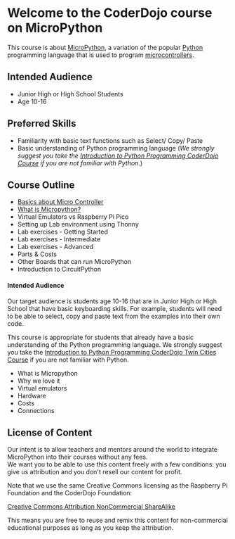 # Welcome to the CoderDojo course on MicroPython

This course is about [MicroPython](https://en.wikipedia.org/wiki/MicroPython), a variation of the popular [Python](https://en.wikipedia.org/wiki/Python_(programming_language)) programming language that is used to program [microcontrollers](https://en.wikipedia.org/wiki/Microcontroller).  

## Intended Audience
* Junior High or High School Students
* Age 10-16

## Preferred Skills
* Familiarity with basic text functions such as Select/ Copy/ Paste
* Basic understanding of Python programming language (_We strongly suggest you take the [Introduction to Python Programming CoderDojo Course](https://www.coderdojotc.org/python/trinket/00-introduction/) if you are not familiar with Python._)

## Course Outline
* [Basics about Micro Controller](introduction/01a-microcontrollers.md)
* [What is Micropython?](docs/introduction/01b-libraries.md)
* Virtual Emulators vs Raspberry Pi Pico
* Setting up Lab environment using Thonny
* Lab exercises - Getting Started 
* Lab exercises - Intermediate
* Lab exercises - Advanced
* Parts & Costs
* Other Boards that can run MicroPython
* Introduction to CircuitPython

#### Intended Audience
Our target audience is students age 10-16 that are in Junior High or High School that have basic keyboarding skills.  For example, students will need to be able to select, copy and paste text from the examples into their own code.

This course is appropriate for students that already have a basic understanding of the Python programming language.  We strongly suggest you take the [Introduction to Python Programming CoderDojo Twin Cities Course](https://www.coderdojotc.org/python/trinket/00-introduction/) if you are not familiar with Python.

* What is Micropython
* Why we love it
* Virtual emulators
* Hardware
* Costs
* Connections


## License of Content
Our intent is to allow teachers and mentors around the world to integrate MicroPython into their courses without any fees.  
We want you to be able to use this content freely with a few conditions: you give us attribution and you don't resell our content for profit.

Note that we use the same Creative Commons licensing as the Raspberry Pi Foundation and the CoderDojo Foundation:

[Creative Commons Attribution NonCommercial ShareAlike](https://creativecommons.org/licenses/by-nc-sa/3.0/)

This means you are free to reuse and remix this content for non-commercial educational purposes as long as you keep the attribution.
